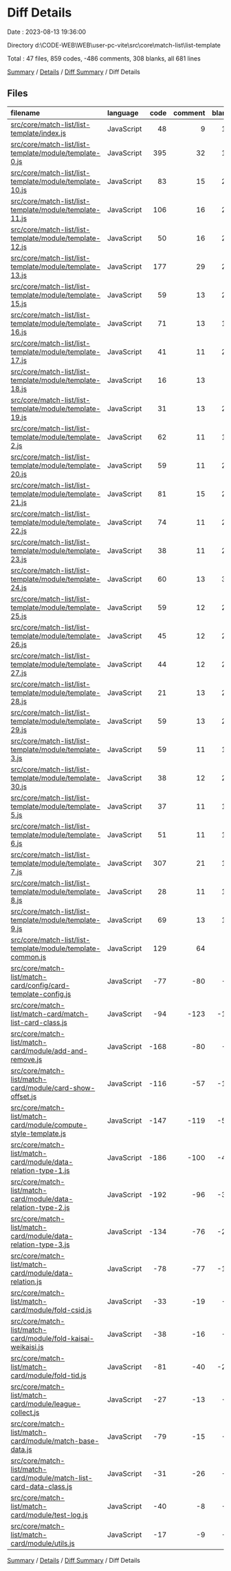 # Diff Details

Date : 2023-08-13 19:36:00

Directory d:\\CODE-WEB\\WEB\\user-pc-vite\\src\\core\\match-list\\list-template

Total : 47 files,  859 codes, -486 comments, 308 blanks, all 681 lines

[Summary](results.md) / [Details](details.md) / [Diff Summary](diff.md) / Diff Details

## Files
| filename | language | code | comment | blank | total |
| :--- | :--- | ---: | ---: | ---: | ---: |
| [src/core/match-list/list-template/index.js](/src/core/match-list/list-template/index.js) | JavaScript | 48 | 9 | 10 | 67 |
| [src/core/match-list/list-template/module/template-0.js](/src/core/match-list/list-template/module/template-0.js) | JavaScript | 395 | 32 | 16 | 443 |
| [src/core/match-list/list-template/module/template-10.js](/src/core/match-list/list-template/module/template-10.js) | JavaScript | 83 | 15 | 21 | 119 |
| [src/core/match-list/list-template/module/template-11.js](/src/core/match-list/list-template/module/template-11.js) | JavaScript | 106 | 16 | 20 | 142 |
| [src/core/match-list/list-template/module/template-12.js](/src/core/match-list/list-template/module/template-12.js) | JavaScript | 50 | 16 | 24 | 90 |
| [src/core/match-list/list-template/module/template-13.js](/src/core/match-list/list-template/module/template-13.js) | JavaScript | 177 | 29 | 29 | 235 |
| [src/core/match-list/list-template/module/template-15.js](/src/core/match-list/list-template/module/template-15.js) | JavaScript | 59 | 13 | 21 | 93 |
| [src/core/match-list/list-template/module/template-16.js](/src/core/match-list/list-template/module/template-16.js) | JavaScript | 71 | 13 | 17 | 101 |
| [src/core/match-list/list-template/module/template-17.js](/src/core/match-list/list-template/module/template-17.js) | JavaScript | 41 | 11 | 22 | 74 |
| [src/core/match-list/list-template/module/template-18.js](/src/core/match-list/list-template/module/template-18.js) | JavaScript | 16 | 13 | 1 | 30 |
| [src/core/match-list/list-template/module/template-19.js](/src/core/match-list/list-template/module/template-19.js) | JavaScript | 31 | 13 | 22 | 66 |
| [src/core/match-list/list-template/module/template-2.js](/src/core/match-list/list-template/module/template-2.js) | JavaScript | 62 | 11 | 16 | 89 |
| [src/core/match-list/list-template/module/template-20.js](/src/core/match-list/list-template/module/template-20.js) | JavaScript | 59 | 11 | 26 | 96 |
| [src/core/match-list/list-template/module/template-21.js](/src/core/match-list/list-template/module/template-21.js) | JavaScript | 81 | 15 | 20 | 116 |
| [src/core/match-list/list-template/module/template-22.js](/src/core/match-list/list-template/module/template-22.js) | JavaScript | 74 | 11 | 25 | 110 |
| [src/core/match-list/list-template/module/template-23.js](/src/core/match-list/list-template/module/template-23.js) | JavaScript | 38 | 11 | 22 | 71 |
| [src/core/match-list/list-template/module/template-24.js](/src/core/match-list/list-template/module/template-24.js) | JavaScript | 60 | 13 | 32 | 105 |
| [src/core/match-list/list-template/module/template-25.js](/src/core/match-list/list-template/module/template-25.js) | JavaScript | 59 | 12 | 23 | 94 |
| [src/core/match-list/list-template/module/template-26.js](/src/core/match-list/list-template/module/template-26.js) | JavaScript | 45 | 12 | 23 | 80 |
| [src/core/match-list/list-template/module/template-27.js](/src/core/match-list/list-template/module/template-27.js) | JavaScript | 44 | 12 | 20 | 76 |
| [src/core/match-list/list-template/module/template-28.js](/src/core/match-list/list-template/module/template-28.js) | JavaScript | 21 | 13 | 29 | 63 |
| [src/core/match-list/list-template/module/template-29.js](/src/core/match-list/list-template/module/template-29.js) | JavaScript | 59 | 13 | 25 | 97 |
| [src/core/match-list/list-template/module/template-3.js](/src/core/match-list/list-template/module/template-3.js) | JavaScript | 59 | 11 | 15 | 85 |
| [src/core/match-list/list-template/module/template-30.js](/src/core/match-list/list-template/module/template-30.js) | JavaScript | 38 | 12 | 20 | 70 |
| [src/core/match-list/list-template/module/template-5.js](/src/core/match-list/list-template/module/template-5.js) | JavaScript | 37 | 11 | 16 | 64 |
| [src/core/match-list/list-template/module/template-6.js](/src/core/match-list/list-template/module/template-6.js) | JavaScript | 51 | 11 | 16 | 78 |
| [src/core/match-list/list-template/module/template-7.js](/src/core/match-list/list-template/module/template-7.js) | JavaScript | 307 | 21 | 14 | 342 |
| [src/core/match-list/list-template/module/template-8.js](/src/core/match-list/list-template/module/template-8.js) | JavaScript | 28 | 11 | 18 | 57 |
| [src/core/match-list/list-template/module/template-9.js](/src/core/match-list/list-template/module/template-9.js) | JavaScript | 69 | 13 | 18 | 100 |
| [src/core/match-list/list-template/module/template-common.js](/src/core/match-list/list-template/module/template-common.js) | JavaScript | 129 | 64 | 3 | 196 |
| [src/core/match-list/match-card/config/card-template-config.js](/src/core/match-list/match-card/config/card-template-config.js) | JavaScript | -77 | -80 | -9 | -166 |
| [src/core/match-list/match-card/match-list-card-class.js](/src/core/match-list/match-card/match-list-card-class.js) | JavaScript | -94 | -123 | -10 | -227 |
| [src/core/match-list/match-card/module/add-and-remove.js](/src/core/match-list/match-card/module/add-and-remove.js) | JavaScript | -168 | -80 | -1 | -249 |
| [src/core/match-list/match-card/module/card-show-offset.js](/src/core/match-list/match-card/module/card-show-offset.js) | JavaScript | -116 | -57 | -19 | -192 |
| [src/core/match-list/match-card/module/compute-style-template.js](/src/core/match-list/match-card/module/compute-style-template.js) | JavaScript | -147 | -119 | -53 | -319 |
| [src/core/match-list/match-card/module/data-relation-type-1.js](/src/core/match-list/match-card/module/data-relation-type-1.js) | JavaScript | -186 | -100 | -42 | -328 |
| [src/core/match-list/match-card/module/data-relation-type-2.js](/src/core/match-list/match-card/module/data-relation-type-2.js) | JavaScript | -192 | -96 | -34 | -322 |
| [src/core/match-list/match-card/module/data-relation-type-3.js](/src/core/match-list/match-card/module/data-relation-type-3.js) | JavaScript | -134 | -76 | -29 | -239 |
| [src/core/match-list/match-card/module/data-relation.js](/src/core/match-list/match-card/module/data-relation.js) | JavaScript | -78 | -77 | -18 | -173 |
| [src/core/match-list/match-card/module/fold-csid.js](/src/core/match-list/match-card/module/fold-csid.js) | JavaScript | -33 | -19 | -8 | -60 |
| [src/core/match-list/match-card/module/fold-kaisai-weikaisi.js](/src/core/match-list/match-card/module/fold-kaisai-weikaisi.js) | JavaScript | -38 | -16 | -9 | -63 |
| [src/core/match-list/match-card/module/fold-tid.js](/src/core/match-list/match-card/module/fold-tid.js) | JavaScript | -81 | -40 | -24 | -145 |
| [src/core/match-list/match-card/module/league-collect.js](/src/core/match-list/match-card/module/league-collect.js) | JavaScript | -27 | -13 | -5 | -45 |
| [src/core/match-list/match-card/module/match-base-data.js](/src/core/match-list/match-card/module/match-base-data.js) | JavaScript | -79 | -15 | -6 | -100 |
| [src/core/match-list/match-card/module/match-list-card-data-class.js](/src/core/match-list/match-card/module/match-list-card-data-class.js) | JavaScript | -31 | -26 | -1 | -58 |
| [src/core/match-list/match-card/module/test-log.js](/src/core/match-list/match-card/module/test-log.js) | JavaScript | -40 | -8 | -5 | -53 |
| [src/core/match-list/match-card/module/utils.js](/src/core/match-list/match-card/module/utils.js) | JavaScript | -17 | -9 | -3 | -29 |

[Summary](results.md) / [Details](details.md) / [Diff Summary](diff.md) / Diff Details